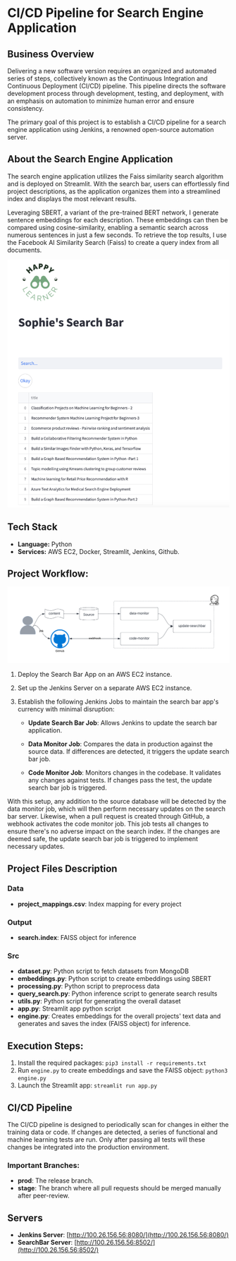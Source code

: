 # CI/CD Pipeline for Search Engine Application

## Business Overview

Delivering a new software version requires an organized and automated series of steps, collectively known as the Continuous Integration and Continuous Deployment (CI/CD) pipeline. This pipeline directs the software development process through development, testing, and deployment, with an emphasis on automation to minimize human error and ensure consistency.

The primary goal of this project is to establish a CI/CD pipeline for a search engine application using Jenkins, a renowned open-source automation server.

## About the Search Engine Application

The search engine application utilizes the Faiss similarity search algorithm and is deployed on Streamlit. With the search bar, users can effortlessly find project descriptions, as the application organizes them into a streamlined index and displays the most relevant results.

Leveraging SBERT, a variant of the pre-trained BERT network, I generate sentence embeddings for each description. These embeddings can then be compared using cosine-similarity, enabling a semantic search across numerous sentences in just a few seconds. To retrieve the top results, I use the Facebook AI Similarity Search (Faiss) to create a query index from all documents.

![web](web_screenshot.png)

## Tech Stack

- **Language:** Python
- **Services:** AWS EC2, Docker, Streamlit, Jenkins, Github.


## Project Workflow:
![t5](tutorial/t5.png)
1. Deploy the Search Bar App on an AWS EC2 instance.
2. Set up the Jenkins Server on a separate AWS EC2 instance.
3. Establish the following Jenkins Jobs to maintain the search bar app's currency with minimal disruption:

   - **Update Search Bar Job**: Allows Jenkins to update the search bar application.
   
   - **Data Monitor Job**: Compares the data in production against the source data. If differences are detected, it triggers the update search bar job.
     
   - **Code Monitor Job**: Monitors changes in the codebase. It validates any changes against tests. If changes pass the test, the update search bar job is triggered.

With this setup, any addition to the source database will be detected by the data monitor job, which will then perform necessary updates on the search bar server. Likewise, when a pull request is created through GitHub, a webhook activates the code monitor job. This job tests all changes to ensure there's no adverse impact on the search index. If the changes are deemed safe, the update search bar job is triggered to implement necessary updates.


## Project Files Description

### Data
- **project_mappings.csv**: Index mapping for every project

### Output
- **search.index**: FAISS object for inference

### Src
- **dataset.py**: Python script to fetch datasets from MongoDB
- **embeddings.py**: Python script to create embeddings using SBERT
- **processing.py**: Python script to preprocess data
- **query_search.py**: Python inference script to generate search results
- **utils.py**: Python script for generating the overall dataset
- **app.py**: Streamlit app python script
- **engine.py**: Creates embeddings for the overall projects' text data and generates and saves the index (FAISS object) for inference.

## Execution Steps:

1. Install the required packages: `pip3 install -r requirements.txt`
2. Run `engine.py` to create embeddings and save the FAISS object: `python3 engine.py`
3. Launch the Streamlit app: `streamlit run app.py`


## CI/CD Pipeline

The CI/CD pipeline is designed to periodically scan for changes in either the training data or code. If changes are detected, a series of functional and machine learning tests are run. Only after passing all tests will these changes be integrated into the production environment.

### Important Branches:
- **prod**: The release branch.
- **stage**: The branch where all pull requests should be merged manually after peer-review.

## Servers

- **Jenkins Server**: [http://100.26.156.56:8080/](http://100.26.156.56:8080/)
- **SearchBar Server**: [http://100.26.156.56:8502/](http://100.26.156.56:8502/)


